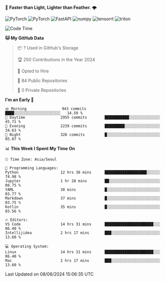:rocket: **Faster than Light, Lighter than Feather.** 🌩️

  <img alt="PyTorch" src ="https://img.shields.io/badge/PyTorch-EE4C2C.svg?&style=for-the-badge&logo=PyTorch&logoColor=white"/> <img alt="PyTorch" src ="https://img.shields.io/badge/Lightning-792EE5.svg?&style=for-the-badge&logo=PyTorch Lightning&logoColor=white"/> <img alt="FastAPI" src ="https://img.shields.io/badge/FastAPI-3E8E84.svg?&style=for-the-badge&logo=FastAPI&logoColor=white"/> <img alt="numpy" src ="https://img.shields.io/badge/NumPy-013243.svg?&style=for-the-badge&logo=NumPy&logoColor=white"/> <img alt="tensorrt" src ="https://img.shields.io/badge/TensorRT-76B900.svg?&style=for-the-badge&logo=nvidia&logoColor=white"/> <img alt="triton" src ="https://img.shields.io/badge/Triton-76B900.svg?&style=for-the-badge&logo=nvidia&logoColor=white"/>

<!--START_SECTION:waka-->
![Code Time](http://img.shields.io/badge/Code%20Time-423%20hrs%2017%20mins-blue)

**🐱 My GitHub Data** 

> 📦 ? Used in GitHub's Storage 
 > 
> 🏆 250 Contributions in the Year 2024
 > 
> 💼 Opted to Hire
 > 
> 📜 84 Public Repositories 
 > 
> 🔑 0 Private Repositories 
 > 
**I'm an Early 🐤** 

```text
🌞 Morning                943 commits         ████░░░░░░░░░░░░░░░░░░░░░   14.59 % 
🌆 Daytime                2955 commits        ███████████░░░░░░░░░░░░░░   45.71 % 
🌃 Evening                2239 commits        █████████░░░░░░░░░░░░░░░░   34.63 % 
🌙 Night                  328 commits         █░░░░░░░░░░░░░░░░░░░░░░░░   05.07 % 
```


📊 **This Week I Spent My Time On** 

```text
🕑︎ Time Zone: Asia/Seoul

💬 Programming Languages: 
Python                   12 hrs 36 mins      ███████████████████░░░░░░   74.98 % 
Jupyter                  1 hr 28 mins        ██░░░░░░░░░░░░░░░░░░░░░░░   08.75 % 
YAML                     38 mins             █░░░░░░░░░░░░░░░░░░░░░░░░   03.77 % 
Markdown                 37 mins             █░░░░░░░░░░░░░░░░░░░░░░░░   03.75 % 
Kotlin                   35 mins             █░░░░░░░░░░░░░░░░░░░░░░░░   03.56 % 

🔥 Editors: 
VS Code                  14 hrs 31 mins      ██████████████████████░░░   86.40 % 
Intellijidea             2 hrs 17 mins       ███░░░░░░░░░░░░░░░░░░░░░░   13.60 % 

💻 Operating System: 
Linux                    14 hrs 31 mins      ██████████████████████░░░   86.40 % 
Mac                      2 hrs 17 mins       ███░░░░░░░░░░░░░░░░░░░░░░   13.60 % 
```


 Last Updated on 08/06/2024 15:06:35 UTC
<!--END_SECTION:waka-->
